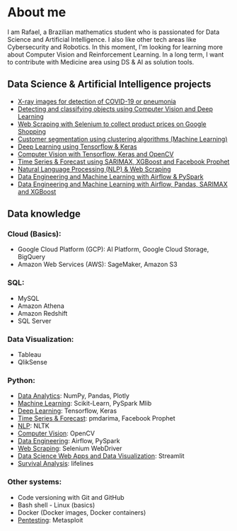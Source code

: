 # About me
I am Rafael, a Brazilian mathematics student who is passionated for Data Science and Artificial Intelligence. I also like other tech areas like Cybersecurity and Robotics. In this moment, I'm looking for learning more about Computer Vision and Reinforcement Learning. In a long term, I want to contribute with Medicine area using DS & AI as solution tools.

## Data Science & Artificial Intelligence projects
- [X-ray images for detection of COVID-19 or pneumonia](https://github.com/rafaelcoelho1409/Chest-X-Ray-COVID-19)
- [Detecting and classifying objects using Computer Vision and Deep Learning](https://github.com/rafaelcoelho1409/Computer_Vision_AI_1)
- [Web Scraping with Selenium to collect product prices on Google Shopping](https://github.com/rafaelcoelho1409/GoogleShoppingBot)
- [Customer segmentation using clustering algorithms (Machine Learning)](https://github.com/rafaelcoelho1409/CustomerSegmentation)
- [Deep Learning using Tensorflow & Keras](https://github.com/rafaelcoelho1409/DeepLearning)
- [Computer Vision with Tensorflow, Keras and OpenCV](https://github.com/rafaelcoelho1409/ComputerVision)
- [Time Series & Forecast using SARIMAX, XGBoost and Facebook Prophet](https://github.com/rafaelcoelho1409/TimeSeriesForecast)
- [Natural Language Processing (NLP) & Web Scraping](https://github.com/rafaelcoelho1409/NLP-WebScraping)
- [Data Engineering and Machine Learning with Airflow & PySpark](https://github.com/rafaelcoelho1409/DataEngineering)
- [Data Engineering and Machine Learning with Airflow, Pandas, SARIMAX and XGBoost](https://github.com/rafaelcoelho1409/DataEngineering2)

## Data knowledge
### Cloud (Basics):
- Google Cloud Platform (GCP): AI Platform, Google Cloud Storage, BigQuery
- Amazon Web Services (AWS): SageMaker, Amazon S3
### SQL: 
- MySQL
- Amazon Athena
- Amazon Redshift 
- SQL Server 
### Data Visualization: 
- Tableau
- QlikSense
### Python:
- <u>Data Analytics</u>: NumPy, Pandas, Plotly
- <u>Machine Learning</u>: Scikit-Learn, PySpark Mlib
- <u>Deep Learning</u>: Tensorflow, Keras
- <u>Time Series & Forecast</u>: pmdarima, Facebook Prophet
- <u>NLP</u>: NLTK
- <u>Computer Vision</u>: OpenCV
- <u>Data Engineering</u>: Airflow, PySpark
- <u>Web Scraping</u>: Selenium WebDriver
- <u>Data Science Web Apps and Data Visualization</u>: Streamlit
- <u>Survival Analysis</u>: lifelines
### Other systems:
- Code versioning with Git and GitHub
- Bash shell - Linux (basics)
- Docker (Docker images, Docker containers)
- <u>Pentesting</u>: Metasploit
